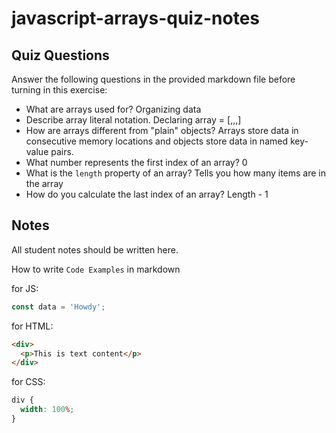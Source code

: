 # javascript-arrays-quiz-notes

## Quiz Questions

Answer the following questions in the provided markdown file before turning in this exercise:

- What are arrays used for?
  Organizing data
- Describe array literal notation.
  Declaring array = [,,,]
- How are arrays different from "plain" objects?
  Arrays store data in consecutive memory locations and objects store data in named key-value pairs.
- What number represents the first index of an array?
  0
- What is the `length` property of an array?
  Tells you how many items are in the array
- How do you calculate the last index of an array?
  Length - 1

## Notes

All student notes should be written here.

How to write `Code Examples` in markdown

for JS:

```javascript
const data = 'Howdy';
```

for HTML:

```html
<div>
  <p>This is text content</p>
</div>
```

for CSS:

```css
div {
  width: 100%;
}
```
